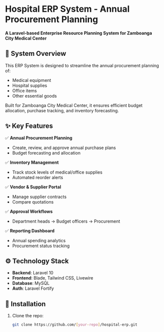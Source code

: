 # Hospital ERP System - Annual Procurement Planning  
**A Laravel-based Enterprise Resource Planning System for Zamboanga City Medical Center**  

## 📌 System Overview  
This ERP System is designed to streamline the annual procurement planning of:  
- Medical equipment  
- Hospital supplies  
- Office items  
- Other essential goods  

Built for Zamboanga City Medical Center, it ensures efficient budget allocation, purchase tracking, and inventory forecasting.

## ✨ Key Features  
✅ **Annual Procurement Planning**  
- Create, review, and approve annual purchase plans  
- Budget forecasting and allocation  

✅ **Inventory Management**  
- Track stock levels of medical/office supplies  
- Automated reorder alerts  

✅ **Vendor & Supplier Portal**  
- Manage supplier contracts  
- Compare quotations  

✅ **Approval Workflows**  
- Department heads → Budget officers → Procurement  

✅ **Reporting Dashboard**  
- Annual spending analytics  
- Procurement status tracking  

## ⚙️ Technology Stack  
- **Backend**: Laravel 10  
- **Frontend**: Blade, Tailwind CSS, Livewire  
- **Database**: MySQL  
- **Auth**: Laravel Fortify  

## 🚀 Installation  
1. Clone the repo:  
   ```bash
   git clone https://github.com/[your-repo]/hospital-erp.git